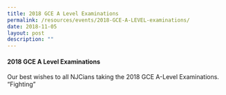 ```yaml
---
title: 2018 GCE A Level Examinations
permalink: /resources/events/2018-GCE-A-LEVEL-examinations/
date: 2018-11-05
layout: post
description: ""
---
```

#### 2018 GCE A Level Examinations

Our best wishes to all NJCians taking the 2018 GCE A-Level Examinations.  “Fighting”